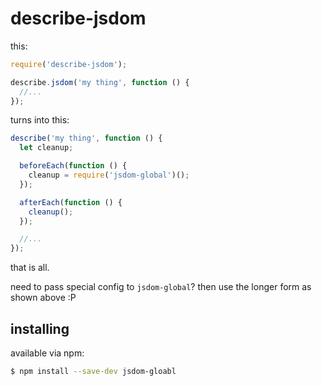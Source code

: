 # describe-jsdom

this:
```js
require('describe-jsdom');

describe.jsdom('my thing', function () {
  //...
});
```

turns into this:
```js
describe('my thing', function () {
  let cleanup;

  beforeEach(function () {
    cleanup = require('jsdom-global')();
  });

  afterEach(function () {
    cleanup();
  });

  //...
});
```

that is all.

need to pass special config to `jsdom-global`? then use the longer form as shown above :P

## installing

available via npm:
```sh
$ npm install --save-dev jsdom-gloabl
```

